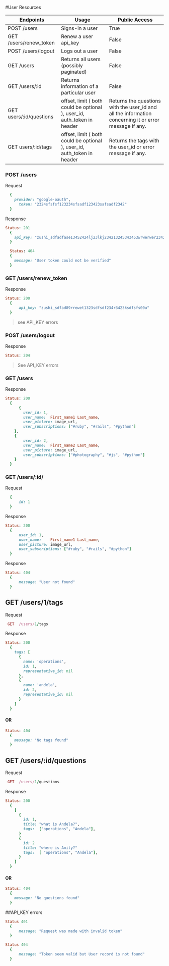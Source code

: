 #User Resources

Endpoints |	Usage |	Public Access
--------- | ----- | -------------
POST /users	| Signs-in a user |	True
GET /users/renew_token |	Renew a user api_key |	False
POST /users/logout |	Logs out a user |	False
GET /users	| Returns all users (possibly paginated)	| False
GET /users/:id	| Returns information of a particular user	| False
GET users/:id/questions| offset, limit ( both could be optional ), user_id, auth_token in header | Returns the questions with the user_id and all the information concerning it  or error message if any.
GET users/:id/tags| offset, limit ( both could be optional ), user_id, auth_token in header | Returns the tags with the user_id or error message if any.


### POST /users

Request
```ruby
  {
    provider: "google-oauth",
	  token: "2324sfsfsf123234sfsadf123423safsadf2342"
  }
```

Response
```ruby
Status: 201
  {
    api_key: "zushi_sdfadfase13452424lj23lkj234213245343453wrwerwer23424"
  }
```

```ruby
  Status: 404
  {
    message: "User token could not be verified"
  }
```
### GET /users/renew_token
Response
```ruby
Status: 200
  {
	  api_key: "zushi_sdfad89rrewet1323sdfsdf234r3423ksdfsfs00u"
  }
```
> see API_KEY errors

### POST /users/logout
Response
```ruby
Status: 204
```
> See API_KEY errors

### GET /users
Response
```ruby
Status: 200
  {
	  {
	    user_id: 1,
	    user_name:	First_name1 Last_name,
	    user_picture: image_url,
	    user_subscriptions: ["#ruby", "#rails", "#python"]
    },
    {
	    user_id: 2,
	    user_name:	First_name2 Last_name,
	    user_picture: image_url,
	    user_subscriptions: ["#photography", "#js", "#python"]
    }
  }
```

### GET /users/:id/
Request
```ruby
  {
	  id: 1
  }
```

Response
```ruby
Status: 200
  {
	  user_id: 1,
	  user_name:	First_name1 Last_name,
	  user_picture: image_url,
	  user_subscriptions: ["#ruby", "#rails", "#python"]
  }
```

Response
```ruby
Status: 404
  {
	  message: "User not found"
  }
```


## GET /users/1/tags
Request
```ruby
 GET  /users/1/tags
```
Response
```ruby
Status: 200
  {
    tags: [
      {
        name: 'operations',
        id: 1,
        representative_id: nil
      },
      {
        name: 'andela',
        id: 2,
        representative_id: nil
      }
    ]
  }
```

#### OR
```ruby
Status: 404
  {
    message: "No tags found"
  }
```


## GET /users/:id/questions
Request
```ruby
 GET  /users/1/questions
```
Response
```ruby
Status: 200
  {
    [
      {
        id: 1,
        title: "what is Andela?",
        tags:  ["operations", "Andela"],
      }
      {
        id: 2
        title: "where is Amity?"
        tags:  [ "operations", "Andela"],
      }
    ]
  }
```

#### OR
```ruby
Status: 404
  {
    message: "No questions found"
  }
```

##API_KEY errors
```ruby
Status 401
  {
	  message: "Request was made with invalid token"
  }
```
```ruby
Status 404
  {
	  message: "Token seem valid but User record is not found"
  }
```
